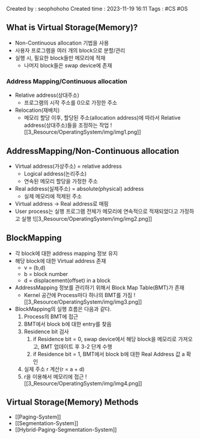 Created by : seophohoho
Created time : 2023-11-19 16:11
Tags : #CS #OS
## What is Virtual Storage(Memory)?
- Non-Continuous allocation 기법을 사용
- 사용자 프로그램을 여러 개의 block으로 분할/관리
- 실행 시, 필요한 block들만 메모리에 적재
	- 나머지 block들은 swap device에 존재
### Address Mapping/Continuous allocation
- Relative address(상대주소)
	- 프로그램의 시작 주소를 0으로 가정한 주소
- Relocation(재배치)
	- 메모리 할당 이후, 할당된 주소(allocation address)에 따라서 Relative address(상대주소)들을 조정하는 작업
![[3_Resource/OperatingSystem/img/img1.png]]
## AddressMapping/Non-Continuous allocation
- Virtual address(가상주소) = relative address
	- Logical address(논리주소)
	- 연속된 메모리 할당을 가정한 주소
- Real address(실제주소) = absolute(physical) address
	- 실제 메모리에 적제된 주소
- Virtual address -> Real address로 매핑
- User process는 실행 프로그램 전체가 메모리에 연속적으로 적재되었다고 가정하고 실행
![[3_Resource/OperatingSystem/img/img2.png]]
## BlockMapping
- 각 block에 대한 address mapping 정보 유지
- 해당 block에 대한 Virtual address 존재
	- v = (b,d)
	- b = block number
	- d = displacement(offset) in a block
- AddressMapping 정보를 관리하기 위해서 Block Map Table(BMT)가 존재
	- Kernel 공간에 Process마다 하나의 BMT를 가짐
![[3_Resource/OperatingSystem/img/img3.png]]
- BlockMapping의 실행 흐름은 다음과 같다.
	1. Process의 BMT에 접근
	2. BMT에서 block b에 대한 entry를 찾음
	3. Residence bit 검사
		1. if Residence bit = 0, swap device에서 해당 block을 메모리로 가져오고, BMT 업데이트 후 3-2 단계 수행
		2. if Residence bit = 1, BMT에서 block b에 대한 Real Address 값 a 확인
	4. 실제 주소 r 계산(r = a + d)
	5. r을 이용해서 메모리에 접근
![[3_Resource/OperatingSystem/img/img4.png]]
## Virtual Storage(Memory) Methods
- [[Paging-System]]
- [[Segmentation-System]]
- [[Hybrid-Paging-Segmentation-System]]
